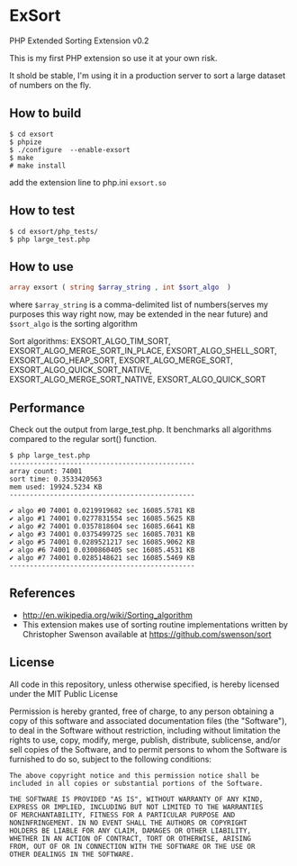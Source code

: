 ExSort
======

PHP Extended Sorting Extension v0.2

This is my first PHP extension so use it at your own risk. 

It shold be stable, I'm using it in a production server to sort a large dataset of numbers on the fly.


How to build
------------
```shell
$ cd exsort
$ phpize
$ ./configure  --enable-exsort
$ make
# make install
```
add the extension line to php.ini
`exsort.so`

How to test
-----------
```shell
$ cd exsort/php_tests/
$ php large_test.php
```

How to use
----------
```php
array exsort ( string $array_string , int $sort_algo  )
```
where `$array_string` is a comma-delimited list of numbers(serves my purposes this way right now, may be extended in the near future)
and `$sort_algo` is the sorting algorithm

Sort algorithms:
EXSORT_ALGO_TIM_SORT, EXSORT_ALGO_MERGE_SORT_IN_PLACE, EXSORT_ALGO_SHELL_SORT, EXSORT_ALGO_HEAP_SORT, EXSORT_ALGO_MERGE_SORT, EXSORT_ALGO_QUICK_SORT_NATIVE, EXSORT_ALGO_MERGE_SORT_NATIVE, EXSORT_ALGO_QUICK_SORT

Performance
-----------

Check out the output from large_test.php. It benchmarks all algorithms compared to the regular sort() function.
```shell
$ php large_test.php 
----------------------------------------------
array count: 74001
sort time: 0.3533420563
mem used: 19924.5234 KB
----------------------------------------------

✔ algo #0 74001 0.0219919682 sec 16085.5781 KB
✔ algo #1 74001 0.0277831554 sec 16085.5625 KB
✔ algo #2 74001 0.0357818604 sec 16085.6641 KB
✔ algo #3 74001 0.0375499725 sec 16085.7031 KB
✔ algo #5 74001 0.0289521217 sec 16085.9062 KB
✔ algo #6 74001 0.0300860405 sec 16085.4531 KB
✔ algo #7 74001 0.0285148621 sec 16085.5469 KB
----------------------------------------------
```
References
----------
* http://en.wikipedia.org/wiki/Sorting_algorithm
* This extension makes use of sorting routine implementations written by Christopher Swenson available at https://github.com/swenson/sort


License
-------

All code in this repository, unless otherwise specified, is hereby
licensed under the MIT Public License

  Permission is hereby granted, free of charge, to any person
  obtaining a copy of this software and associated documentation
	files (the "Software"), to deal in the Software without
	restriction, including without limitation the rights to use,
	copy, modify, merge, publish, distribute, sublicense, and/or sell
	copies of the Software, and to permit persons to whom the
	Software is furnished to do so, subject to the following
	conditions:
	
	The above copyright notice and this permission notice shall be
	included in all copies or substantial portions of the Software.
	
	THE SOFTWARE IS PROVIDED "AS IS", WITHOUT WARRANTY OF ANY KIND,
	EXPRESS OR IMPLIED, INCLUDING BUT NOT LIMITED TO THE WARRANTIES
	OF MERCHANTABILITY, FITNESS FOR A PARTICULAR PURPOSE AND
	NONINFRINGEMENT. IN NO EVENT SHALL THE AUTHORS OR COPYRIGHT
	HOLDERS BE LIABLE FOR ANY CLAIM, DAMAGES OR OTHER LIABILITY,
	WHETHER IN AN ACTION OF CONTRACT, TORT OR OTHERWISE, ARISING
	FROM, OUT OF OR IN CONNECTION WITH THE SOFTWARE OR THE USE OR
	OTHER DEALINGS IN THE SOFTWARE.
